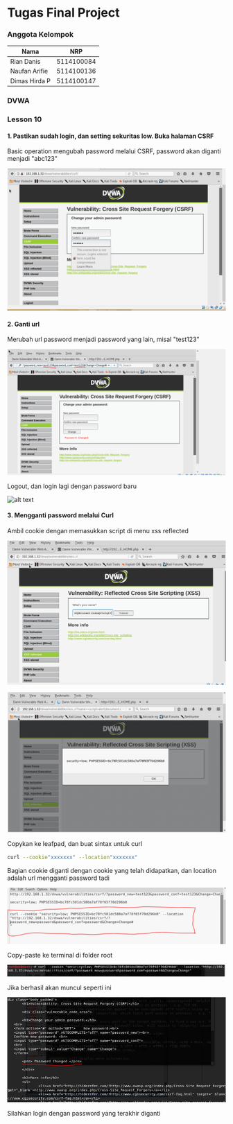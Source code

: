 # Tugas Final Project

### Anggota Kelompok

|Nama      |NRP    |
|---|---|
Rian Danis  | 5114100084
Naufan Arifie | 5114100136
Dimas Hirda P | 5114100147


### DVWA
  ### Lesson 10
  
  #### 1. Pastikan sudah login, dan setting sekuritas low. Buka halaman CSRF
  Basic operation mengubah password melalui CSRF, password akan diganti menjadi "abc123"
  
  ![alt text](https://github.com/dimashirda/PKSJ-1/blob/master/PKSJ/Lesson%2010/CSRF.PNG)
  
  #### 2. Ganti url
  Merubah url password menjadi password yang lain, misal "test123"
  
  ![alt text](https://github.com/dimashirda/PKSJ-1/blob/master/PKSJ/Lesson%2010/change_to_test.PNG)
  
  Logout, dan login lagi dengan password baru
  
  ![alt text](https://github.com/dimashirda/PKSJ-1/blob/master/PKSJ/Lesson%2010/Login.PNG)
  
  #### 3. Mengganti password melalui Curl
  Ambil cookie dengan memasukkan script di menu xss reflected
  
  <script>alert(document.cookie)</script>
  
  ![alt text](https://github.com/dimashirda/PKSJ-1/blob/master/PKSJ/Lesson%2010/xss_reflected.PNG)
  
  ![alt text](https://github.com/dimashirda/PKSJ-1/blob/master/PKSJ/Lesson%2010/Cookie.PNG)
  
  Copykan ke leafpad, dan buat sintax untuk curl
  ```bash
  curl --cookie"xxxxxxx" --location"xxxxxxx"
  ```
  Bagian cookie diganti dengan cookie yang telah didapatkan, dan location adalah url mengganti password tadi
  
  ![alt text](https://github.com/dimashirda/PKSJ-1/blob/master/PKSJ/Lesson%2010/crul.PNG)
  
  Copy-paste ke terminal di folder root
  
  ![alt text](https://github.com/dimashirda/PKSJ-1/blob/master/PKSJ/Lesson%2010/curl_terminal.PNG)
  
  Jika berhasil akan muncul seperti ini
  
  ![alt text](https://github.com/dimashirda/PKSJ-1/blob/master/PKSJ/Lesson%2010/pass_change.PNG)
  
  Silahkan login dengan password yang terakhir diganti
  
  
  
  
  
  
  
  
